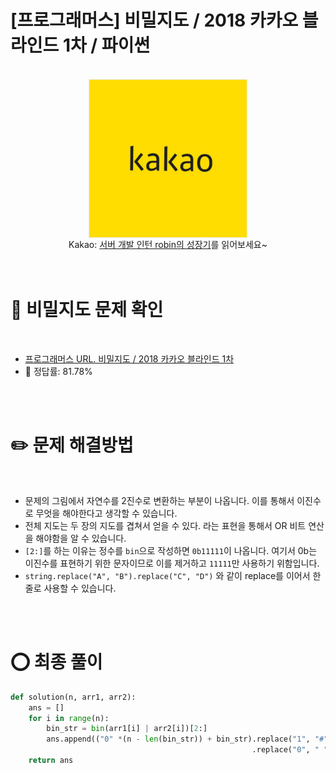 # [프로그래머스] 비밀지도 / 2018 카카오 블라인드 1차 / 파이썬


<br />

<img src="https://github.com/KoEonYack/PracticeCoding/blob/master/Article/Algorithm/%EC%95%8C%EA%B3%A0%EB%A6%AC%EC%A6%98_%EB%AC%B8%EC%A0%9C/2019_winter_kakao_%ED%81%AC%EB%A0%88%EC%9D%B8%20%EC%9D%B8%ED%98%95%EB%BD%91%EA%B8%B0%20%EA%B2%8C%EC%9E%84/img/kakao.jpg?raw=true" align="center"  style="display: block; margin: 0px auto; display: block; height: auto; border:1px solid #eaeaea; padding: 0px;" width="50%" >

<center>Kakao: <a href="https://tech.kakao.com/2020/04/24/2019-internship-robin/">서버 개발 인턴 robin의 성장기</a>를 읽어보세요~ </center>

<br />
<br />


# 📖 비밀지도 문제 확인

<br />

- [프로그래머스 URL. 비밀지도 / 2018 카카오 블라인드 1차](https://programmers.co.kr/learn/courses/30/lessons/17681)
- 🎯 정답률: 81.78%

<br />
<br />


# ✏️  문제 해결방법

<br />

- 문제의 그림에서 자연수를 2진수로 변환하는 부분이 나옵니다. 이를 통해서 이진수로 무엇을 해야한다고 생각할 수 있습니다.
- 전체 지도는 두 장의 지도를 겹쳐서 얻을 수 있다. 라는 표현을 통해서 OR 비트 연산을 해야함을 알 수 있습니다. 
- `[2:]`를 하는 이유는 정수를 `bin`으로 작성하면 `0b11111`이 나옵니다. 여기서 0b는 이진수를 표현하기 위한 문자이므로 이를 제거하고 `11111`만 사용하기 위함입니다.
- `string.replace("A", "B").replace("C", "D")` 와 같이 replace를 이어서 한 줄로 사용할 수 있습니다. 


<br />
<br />


# ⭕ 최종 풀이

``` python
def solution(n, arr1, arr2):
    ans = []
    for i in range(n):
        bin_str = bin(arr1[i] | arr2[i])[2:]
        ans.append(("0" *(n - len(bin_str)) + bin_str).replace("1", "#")
                                                      .replace("0", " "))
    return ans
```


<br />
<br />